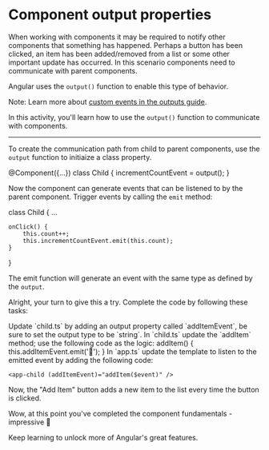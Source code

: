 # Component output properties 

When working with components it may be required to notify other components that something has happened. Perhaps a button has been clicked, an item has been added/removed from a list or some other important update has occurred. In this scenario components need to communicate with parent components.

Angular uses the `output()` function to enable this type of behavior.

Note: Learn more about [custom events in the outputs guide](/guide/components/outputs).

In this activity, you'll learn how to use the `output()` function to communicate with components.

<hr />

To create the communication path from child to parent components, use the `output` function to initiaize a class property.

<docs-code header="child.ts" language="ts">
@Component({...})
class Child {
    incrementCountEvent = output<number>();
}
</docs-code>

Now the component can generate events that can be listened to by the parent component. Trigger events by calling the `emit` method:

<docs-code header="child.ts" language="ts">
class Child {
    ...

    onClick() {
        this.count++;
        this.incrementCountEvent.emit(this.count);
    }

}
</docs-code>

The emit function will generate an event with the same type as defined by the `output`.

Alright, your turn to give this a try. Complete the code by following these tasks:

<docs-workflow>

<docs-step title="Add an `output()` property">
Update `child.ts` by adding an output property called `addItemEvent`, be sure to set the output type to be `string`.
</docs-step>

<docs-step title="Complete `addItem` method">
In `child.ts` update the `addItem` method; use the following code as the logic:

<docs-code header="child.ts" highlight="[2]" language="ts">
addItem() {
  this.addItemEvent.emit('🐢');
}
</docs-code>

</docs-step>

<docs-step title="Update the `App` template">
In `app.ts` update the template to listen to the emitted event by adding the following code:

```angular-html
<app-child (addItemEvent)="addItem($event)" />
```

Now, the "Add Item" button adds a new item to the list every time the button is clicked.

</docs-step>

</docs-workflow>

Wow, at this point you've completed the component fundamentals - impressive 👏

Keep learning to unlock more of Angular's great features.
